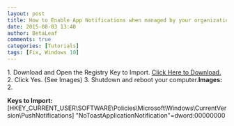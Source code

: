 ```yaml
---
layout: post
title: How to Enable App Notifications when managed by your organization
date: 2015-08-03 13:40
author: BetaLeaf
comments: true
categories: [Tutorials]
tags: [Fix, Windows 10]
---
```

<div class="body">
<div>1. Download and Open the Registry Key to Import. <a href="http://betaleaf.net/wp-content/uploads/2015/08/appnotification.reg?dl=1">Click Here to Download.</a>
2. Click Yes. (See Images)
3. Shutdown and reboot your computer.<strong>Images:</strong>
2. <img src="http://i.imgur.com/42wx5JC.png" alt="" />&nbsp;

<strong>Keys to Import:</strong>
[HKEY_CURRENT_USER\SOFTWARE\Policies\Microsoft\Windows\CurrentVersion\PushNotifications]
"NoToastApplicationNotification"=dword:00000000

</div>
</div>
